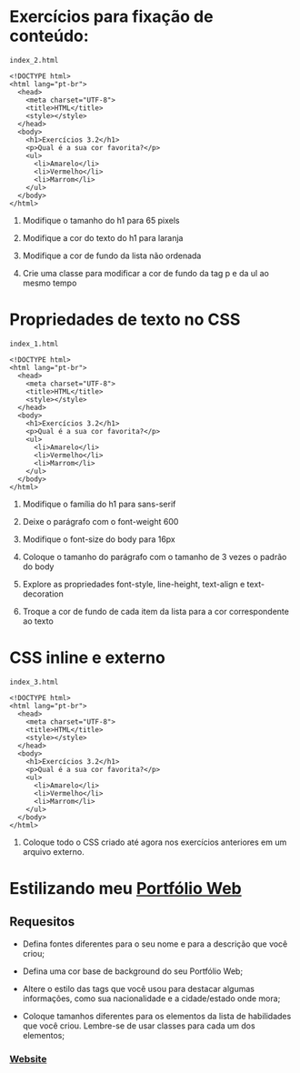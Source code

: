 # Exercícios para fixação de conteúdo:

`index_2.html`

```
<!DOCTYPE html>
<html lang="pt-br">
  <head>
    <meta charset="UTF-8">
    <title>HTML</title>
    <style></style>
  </head>
  <body>
    <h1>Exercícios 3.2</h1>
    <p>Qual é a sua cor favorita?</p>
    <ul>
      <li>Amarelo</li>
      <li>Vermelho</li>
      <li>Marrom</li>
    </ul>
  </body>
</html>
```

1. Modifique o tamanho do h1 para 65 pixels

2. Modifique a cor do texto do h1 para laranja

3. Modifique a cor de fundo da lista não ordenada

4. Crie uma classe para modificar a cor de fundo da tag p e da ul ao mesmo tempo

# Propriedades de texto no CSS

`index_1.html`

```
<!DOCTYPE html>
<html lang="pt-br">
  <head>
    <meta charset="UTF-8">
    <title>HTML</title>
    <style></style>
  </head>
  <body>
    <h1>Exercícios 3.2</h1>
    <p>Qual é a sua cor favorita?</p>
    <ul>
      <li>Amarelo</li>
      <li>Vermelho</li>
      <li>Marrom</li>
    </ul>
  </body>
</html>
```

1. Modifique o família do h1 para sans-serif

2. Deixe o parágrafo com o font-weight 600

3. Modifique o font-size do body para 16px

4. Coloque o tamanho do parágrafo com o tamanho de 3 vezes o padrão do body

5. Explore as propriedades font-style, line-height, text-align e text-decoration

6. Troque a cor de fundo de cada item da lista para a cor correspondente ao texto

# CSS inline e externo

`index_3.html`

```
<!DOCTYPE html>
<html lang="pt-br">
  <head>
    <meta charset="UTF-8">
    <title>HTML</title>
    <style></style>
  </head>
  <body>
    <h1>Exercícios 3.2</h1>
    <p>Qual é a sua cor favorita?</p>
    <ul>
      <li>Amarelo</li>
      <li>Vermelho</li>
      <li>Marrom</li>
    </ul>
  </body>
</html>
```

1. Coloque todo o CSS criado até agora nos exercícios anteriores em um arquivo externo.

# Estilizando meu [Portfólio Web](https://github.com/milliro/portfolio-trybe)

## Requesitos

* Defina fontes diferentes para o seu nome e para a descrição que você criou;

* Defina uma cor base de background do seu Portfólio Web;

* Altere o estilo das tags que você usou para destacar algumas informações, como sua nacionalidade e a cidade/estado onde mora;

* Coloque tamanhos diferentes para os elementos da lista de habilidades que você criou. Lembre-se de usar classes para cada um dos elementos;

### [Website](https://milliro.github.io/portfolio-trybe/)

